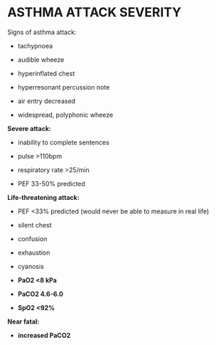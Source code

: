 # ASTHMA ATTACK SEVERITY

Signs of asthma attack:

- tachypnoea

- audible wheeze

- hyperinflated chest

- hyperresonant percussion note

- air entry decreased

- widespread, polyphonic wheeze


**Severe attack:**

- inability to complete sentences

- pulse >110bpm

- respiratory rate >25/min

- PEF 33-50% predicted


**Life-threatening attack:**

- PEF <33% predicted (would never be able to measure in real life)

- silent chest

- confusion

- exhaustion

- cyanosis

- **PaO2 <8 kPa**

- **PaCO2 4.6-6.0**

- **SpO2 <92%**


**Near fatal:**

- **increased PaCO2**